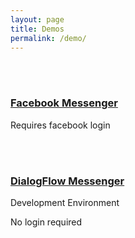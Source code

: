 ```yaml
---
layout: page
title: Demos
permalink: /demo/
---
```


<br /><br />


### [Facebook Messenger](/kelsey/fbm-demo/)
Requires facebook login

<br /><br />

### [DialogFlow Messenger](/kelsey/dfmd-demo/)
Development Environment

No login required